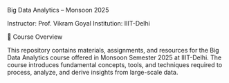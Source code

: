 Big Data Analytics – Monsoon 2025

Instructor: Prof. Vikram Goyal
Institution: IIIT-Delhi

📌 Course Overview

This repository contains materials, assignments, and resources for the Big Data Analytics course offered in Monsoon Semester 2025 at IIIT-Delhi.
The course introduces fundamental concepts, tools, and techniques required to process, analyze, and derive insights from large-scale data.
